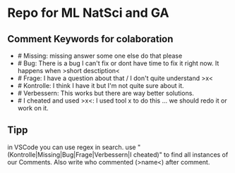 # Repo for ML NatSci and GA

## Comment Keywords for colaboration

- \# Missing: missing answer some one else do that please
- \# Bug: There is a bug I can't fix or dont have time to fix it right now. It happens when >short desctiption<
- \# Frage: I have a question about that / I don't quite understand >x<
- \# Kontrolle: I think I have it but I'm not quite sure about it.  
- \# Verbessern: This works but there are way better solutions.
- \# I cheated and used >x<: I used tool x to do this ... we should redo it or work on it.

## Tipp

in VSCode you can use regex in search. use "(Kontrolle|Missing|Bug|Frage|Verbessern|I cheated)" to find all instances of our Comments.
Also write who commented (>name<) after comment.